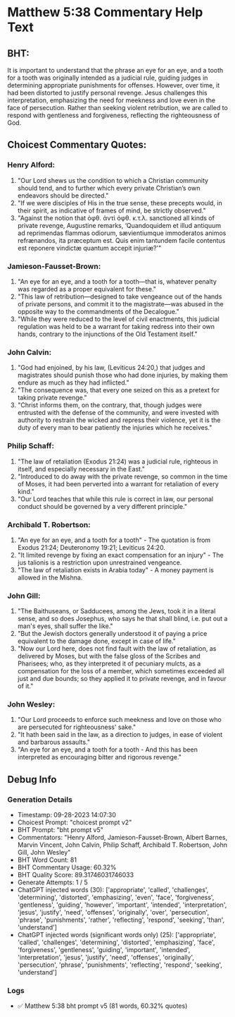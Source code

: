 # Matthew 5:38 Commentary Help Text

## BHT:
It is important to understand that the phrase an eye for an eye, and a tooth for a tooth was originally intended as a judicial rule, guiding judges in determining appropriate punishments for offenses. However, over time, it had been distorted to justify personal revenge. Jesus challenges this interpretation, emphasizing the need for meekness and love even in the face of persecution. Rather than seeking violent retribution, we are called to respond with gentleness and forgiveness, reflecting the righteousness of God.

## Choicest Commentary Quotes:
### Henry Alford:
1. "Our Lord shews us the condition to which a Christian community should tend, and to further which every private Christian’s own endeavors should be directed."
2. "If we were disciples of His in the true sense, these precepts would, in their spirit, as indicative of frames of mind, be strictly observed."
3. "Against the notion that ὀφθ. ἀντὶ ὀφθ. κ.τ.λ. sanctioned all kinds of private revenge, Augustine remarks, ‘Quandoquidem et illud antiquum ad reprimendas flammas odiorum, sævientiumque immoderatos animos refrænandos, ita præceptum est. Quis enim tantundem facile contentus est reponere vindictæ quantum accepit injuriæ?'"

### Jamieson-Fausset-Brown:
1. "An eye for an eye, and a tooth for a tooth—that is, whatever penalty was regarded as a proper equivalent for these."
2. "This law of retribution—designed to take vengeance out of the hands of private persons, and commit it to the magistrate—was abused in the opposite way to the commandments of the Decalogue."
3. "While they were reduced to the level of civil enactments, this judicial regulation was held to be a warrant for taking redress into their own hands, contrary to the injunctions of the Old Testament itself."

### John Calvin:
1. "God had enjoined, by his law, (Leviticus 24:20,) that judges and magistrates should punish those who had done injuries, by making them endure as much as they had inflicted."
2. "The consequence was, that every one seized on this as a pretext for taking private revenge."
3. "Christ informs them, on the contrary, that, though judges were entrusted with the defense of the community, and were invested with authority to restrain the wicked and repress their violence, yet it is the duty of every man to bear patiently the injuries which he receives."

### Philip Schaff:
1. "The law of retaliation (Exodus 21:24) was a judicial rule, righteous in itself, and especially necessary in the East."
2. "Introduced to do away with the private revenge, so common in the time of Moses, it had been perverted into a warrant for retaliation of every kind."
3. "Our Lord teaches that while this rule is correct in law, our personal conduct should be governed by a very different principle."

### Archibald T. Robertson:
1. "An eye for an eye, and a tooth for a tooth" - The quotation is from Exodus 21:24; Deuteronomy 19:21; Leviticus 24:20.
2. "It limited revenge by fixing an exact compensation for an injury" - The jus talionis is a restriction upon unrestrained vengeance.
3. "The law of retaliation exists in Arabia today" - A money payment is allowed in the Mishna.

### John Gill:
1. "The Baithuseans, or Sadducees, among the Jews, took it in a literal sense, and so does Josephus, who says he that shall blind, i.e. put out a man's eyes, shall suffer the like."
2. "But the Jewish doctors generally understood it of paying a price equivalent to the damage done, except in case of life."
3. "Now our Lord here, does not find fault with the law of retaliation, as delivered by Moses, but with the false gloss of the Scribes and Pharisees; who, as they interpreted it of pecuniary mulcts, as a compensation for the loss of a member, which sometimes exceeded all just and due bounds; so they applied it to private revenge, and in favour of it."

### John Wesley:
1. "Our Lord proceeds to enforce such meekness and love on those who are persecuted for righteousness' sake."
2. "It hath been said in the law, as a direction to judges, in ease of violent and barbarous assaults."
3. "An eye for an eye, and a tooth for a tooth - And this has been interpreted as encouraging bitter and rigorous revenge."


## Debug Info
### Generation Details
- Timestamp: 09-28-2023 14:07:30
- Choicest Prompt: "choicest prompt v2"
- BHT Prompt: "bht prompt v5"
- Commentators: "Henry Alford, Jamieson-Fausset-Brown, Albert Barnes, Marvin Vincent, John Calvin, Philip Schaff, Archibald T. Robertson, John Gill, John Wesley"
- BHT Word Count: 81
- BHT Commentary Usage: 60.32%
- BHT Quality Score: 89.31746031746033
- Generate Attempts: 1 / 5
- ChatGPT injected words (30):
	['appropriate', 'called', 'challenges', 'determining', 'distorted', 'emphasizing', 'even', 'face', 'forgiveness', 'gentleness', 'guiding', 'however', 'important', 'intended', 'interpretation', 'jesus', 'justify', 'need', 'offenses', 'originally', 'over', 'persecution', 'phrase', 'punishments', 'rather', 'reflecting', 'respond', 'seeking', 'than', 'understand']
- ChatGPT injected words (significant words only) (25):
	['appropriate', 'called', 'challenges', 'determining', 'distorted', 'emphasizing', 'face', 'forgiveness', 'gentleness', 'guiding', 'important', 'intended', 'interpretation', 'jesus', 'justify', 'need', 'offenses', 'originally', 'persecution', 'phrase', 'punishments', 'reflecting', 'respond', 'seeking', 'understand']

### Logs
- ✅ Matthew 5:38 bht prompt v5 (81 words, 60.32% quotes)